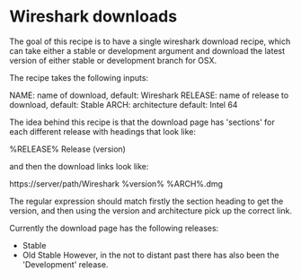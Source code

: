 # Wireshark downloads

The goal of this recipe is to have a single wireshark download recipe,
which can take either a stable or development argument and download
the latest version of either stable or development branch for OSX.

The recipe takes the following inputs:

  NAME: name of download, default: Wireshark
  RELEASE: name of release to download, default: Stable
  ARCH: architecture default: Intel 64

The idea behind this recipe is that the download page has 'sections'
for each different release with headings that look like:

   %RELEASE% Release (version)

and then the download links look like:

  https://server/path/Wireshark %version% %ARCH%.dmg

The regular expression should match firstly the section heading to get
the version, and then using the version and architecture pick up the
correct link.

Currently the download page has the following releases:
   * Stable
   * Old Stable
However, in the not to distant past there has also been the
'Development' release.


